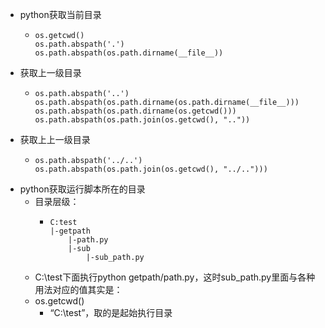 - python获取当前目录
	- ```
	  os.getcwd()
	  os.path.abspath('.')
	  os.path.abspath(os.path.dirname(__file__))
	  ```
- 获取上一级目录
	- ```
	  os.path.abspath('..')
	  os.path.abspath(os.path.dirname(os.path.dirname(__file__)))
	  os.path.abspath(os.path.dirname(os.getcwd()))
	  os.path.abspath(os.path.join(os.getcwd(), ".."))
	  ```
- 获取上上一级目录
	- ```
	  os.path.abspath('../..')
	  os.path.abspath(os.path.join(os.getcwd(), "../..")))
	  ```
- python获取运行脚本所在的目录
	- 目录层级：
		- ```
		  C:test
		  |-getpath
		      |-path.py
		      |-sub
		          |-sub_path.py
		  ```
	- C:\test下面执行python getpath/path.py，这时sub_path.py里面与各种用法对应的值其实是：
	- os.getcwd()
		- “C:\test”，取的是起始执行目录